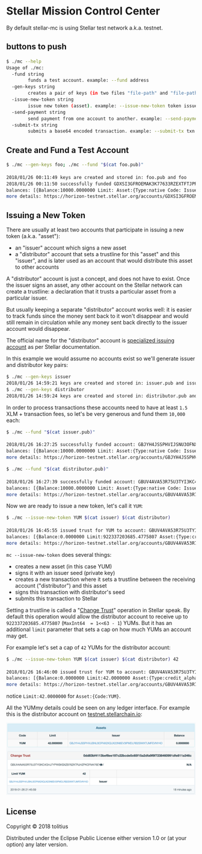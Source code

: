 # Stellar Mission Control Center

By default stellar-mc is using Stellar test network a.k.a. testnet.

## buttons to push

``` sh
$ ./mc --help
Usage of ./mc:
  -fund string
    	funds a test account. example: --fund address
  -gen-keys string
    	creates a pair of keys (in two files "file-path" and "file-path.pub"). example: --gen-keys file-path
  -issue-new-token string
    	issue new token (asset). example: --issue-new-token token issuer-seed distributor-seed [limit]
  -send-payment string
    	send payment from one account to another. example: --send-payment '{"from": "seed", "to": "address", "token": "BTC", "amount": "42.0", "issuer-address": "address"}'
  -submit-tx string
    	submits a base64 encoded transaction. example: --submit-tx txn
```

## Create and Fund a Test Account

``` sh
$ ./mc --gen-keys foo; ./mc --fund "$(cat foo.pub)"

2018/01/26 00:11:49 keys are created and stored in: foo.pub and foo
2018/01/26 00:11:50 successfully funded GDXSI3GFROEMAK3K77633RZEXTFTJPR2RQVIM4S647MAWS3TW7PQUBSM.
balances: [{Balance:10000.0000000 Limit: Asset:{Type:native Code: Issuer:}}]
more details: https://horizon-testnet.stellar.org/accounts/GDXSI3GFROEMAK3K77633RZEXTFTJPR2RQVIM4S647MAWS3TW7PQUBSM
```

## Issuing a New Token

There are usually at least two accounts that participate in issuing a new token (a.k.a. "asset"):

* an "issuer" account which signs a new asset
* a "distributor" account that sets a trustline for this "asset" and this "issuer", and is later used as an account that would distribute this asset to other accounts

A "distributor" account is just a concept, and does not have to exist. Once the issuer signs an asset, any other account on the Stellar network can create a trustline: a declaration that it trusts a particular asset from a particular issuer.

But usually keeping a separate "distributor" account works well: it is easier to track funds since the money sent back to it won't disappear and would still remain in circulation while any money sent back directly to the issuer account would disappear.

The official name for the "distributor" account is [specialized issuing account](https://www.stellar.org/developers/guides/issuing-assets.html#specialized-issuing-accounts) as per Stellar documentation.

In this example we would assume no accounts exist so we'll generate issuer and distributor key pairs:

``` sh
$ ./mc --gen-keys issuer
2018/01/26 14:59:21 keys are created and stored in: issuer.pub and issuer
$ ./mc --gen-keys distributor
2018/01/26 14:59:24 keys are created and stored in: distributor.pub and distributor
```

In order to process transactions these accounts need to have at least `1.5` XLM + transaction fees, so let's be very generous and fund them `10,000` each:

``` sh
$ ./mc --fund "$(cat issuer.pub)"

2018/01/26 16:27:25 successfully funded account: GBJYH4JSSPHVIJSNU3OFNX2XQUX23N6EV3IPMDLRB2SIWXTUMFEVNY4D.
balances: [{Balance:10000.0000000 Limit: Asset:{Type:native Code: Issuer:}}]
more details: https://horizon-testnet.stellar.org/accounts/GBJYH4JSSPHVIJSNU3OFNX2XQUX23N6EV3IPMDLRB2SIWXTUMFEVNY4D
```

``` sh
$ ./mc --fund "$(cat distributor.pub)"

2018/01/26 16:27:39 successfully funded account: GBUV4AVA53R75U3TYI3KC4GHJ7YPWSKSXZB76ZKTRJHZPKOFM476EY6V.
balances: [{Balance:10000.0000000 Limit: Asset:{Type:native Code: Issuer:}}]
more details: https://horizon-testnet.stellar.org/accounts/GBUV4AVA53R75U3TYI3KC4GHJ7YPWSKSXZB76ZKTRJHZPKOFM476EY6V
```

Now we are ready to issue a new token, let's call it `YUM`:

``` sh
$ ./mc --issue-new-token YUM $(cat issuer) $(cat distributor)

2018/01/26 16:45:55 issued trust for YUM to account: GBUV4AVA53R75U3TYI3KC4GHJ7YPWSKSXZB76ZKTRJHZPKOFM476EY6V.
balances: [{Balance:0.0000000 Limit:922337203685.4775807 Asset:{Type:credit_alphanum4 Code:YUM Issuer:GBJYH4JSSPHVIJSNU3OFNX2XQUX23N6EV3IPMDLRB2SIWXTUMFEVNY4D}} {Balance:9999.9999900 Limit: Asset:{Type:native Code: Issuer:}}]
more details: https://horizon-testnet.stellar.org/accounts/GBUV4AVA53R75U3TYI3KC4GHJ7YPWSKSXZB76ZKTRJHZPKOFM476EY6V
```

`mc --issue-new-token` does several things:

* creates a new asset (in this case YUM)
* signs it with an issuer seed (private key)
* creates a new transaction where it sets a trustline between the receiving account ("distributor") and this asset
* signs this transaction with distributor's seed
* submits this transaction to Stellar

Setting a trustline is called a "[Change Trust](https://www.stellar.org/developers/guides/concepts/list-of-operations.html#change-trust)" operation in Stellar speak. By default this operation would allow the distributor account to receive up to `922337203685.4775807` (`MaxInt64  = 1<<63 - 1`) YUMs. But it has an additional `limit` parameter that sets a cap on how much YUMs an account may get.

For example let's set a cap of `42` YUMs for the distributor account:

``` sh
$ ./mc --issue-new-token YUM $(cat issuer) $(cat distributor) 42

2018/01/26 16:46:00 issued trust for YUM to account: GBUV4AVA53R75U3TYI3KC4GHJ7YPWSKSXZB76ZKTRJHZPKOFM476EY6V.
balances: [{Balance:0.0000000 Limit:42.0000000 Asset:{Type:credit_alphanum4 Code:YUM Issuer:GBJYH4JSSPHVIJSNU3OFNX2XQUX23N6EV3IPMDLRB2SIWXTUMFEVNY4D}} {Balance:9999.9999800 Limit: Asset:{Type:native Code: Issuer:}}]
more details: https://horizon-testnet.stellar.org/accounts/GBUV4AVA53R75U3TYI3KC4GHJ7YPWSKSXZB76ZKTRJHZPKOFM476EY6V
```

notice `Limit:42.0000000` for `Asset:{Code:YUM}`.

All the YUMmy details could be seen on any ledger interface. For example this is the distributor account on [testnet.stellarchain.io](http://testnet.stellarchain.io/address/GBUV4AVA53R75U3TYI3KC4GHJ7YPWSKSXZB76ZKTRJHZPKOFM476EY6V):

<img src="doc/img/yum-42.png">

## License

Copyright © 2018 tolitius

Distributed under the Eclipse Public License either version 1.0 or (at
your option) any later version.
